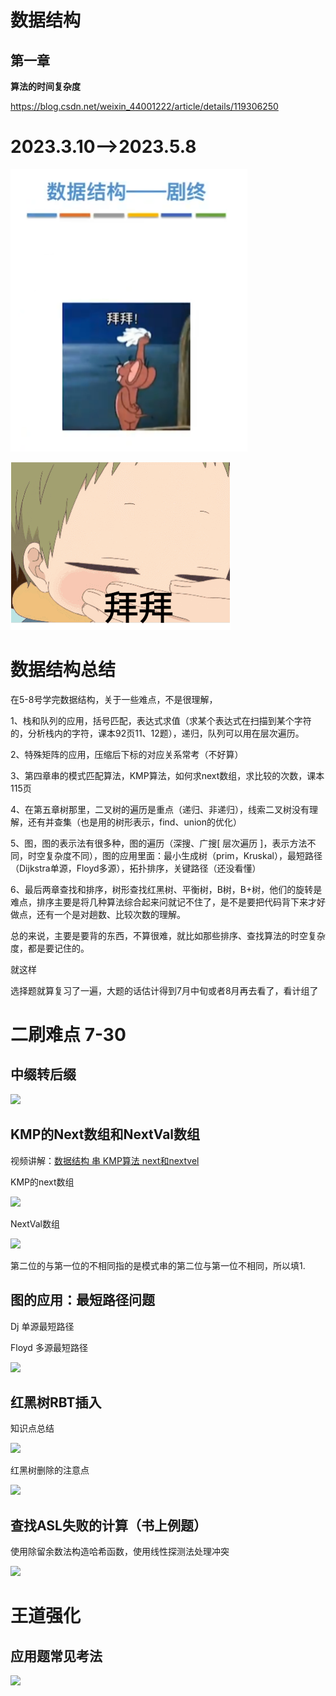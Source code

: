 # 数据结构

## 第一章

**算法的时间复杂度**

https://blog.csdn.net/weixin_44001222/article/details/119306250

# 2023.3.10-->2023.5.8

![image-20230508191523441](数据结构.assets/image-20230508191523441.png)

![拜拜](数据结构.assets/tempImage1683544655709.gif)

# 数据结构总结

在5-8号学完数据结构，关于一些难点，不是很理解，

1、栈和队列的应用，括号匹配，表达式求值（求某个表达式在扫描到某个字符的，分析栈内的字符，课本92页11、12题），递归，队列可以用在层次遍历。

2、特殊矩阵的应用，压缩后下标的对应关系常考（不好算）

3、第四章串的模式匹配算法，KMP算法，如何求next数组，求比较的次数，课本115页

4、在第五章树那里，二叉树的遍历是重点（递归、非递归），线索二叉树没有理解，还有并查集（也是用的树形表示，find、union的优化）

5、图，图的表示法有很多种，图的遍历（深搜、广搜[ 层次遍历 ]，表示方法不同，时空复杂度不同），图的应用里面：最小生成树（prim，Kruskal），最短路径（Dijkstra单源，Floyd多源），拓扑排序，关键路径（还没看懂）

6、最后两章查找和排序，树形查找红黑树、平衡树，B树，B+树，他们的旋转是难点，排序主要是将几种算法综合起来问就记不住了，是不是要把代码背下来才好做点，还有一个是对趟数、比较次数的理解。

总的来说，主要是要背的东西，不算很难，就比如那些排序、查找算法的时空复杂度，都是要记住的。

就这样

选择题就算复习了一遍，大题的话估计得到7月中旬或者8月再去看了，看计组了

# 二刷难点 7-30

## 中缀转后缀

![](https://s2.loli.net/2023/07/30/vWSxB37lTga6XDJ.png)

## KMP的Next数组和NextVal数组

视频讲解：[数据结构 串 KMP算法 next和nextvel](https://www.bilibili.com/video/BV1PG4y1V7Zq/?spm_id_from=333.337.search-card.all.click&vd_source=b99c7e40ffa0f64b68b706f2af755c8e)

KMP的next数组

![](https://s2.loli.net/2023/07/31/YCtipxBye75Iuhj.png)

NextVal数组

![](https://s2.loli.net/2023/07/31/lrKYDBEuhVHgLw6.png)

第二位的与第一位的不相同指的是模式串的第二位与第一位不相同，所以填1.

## 图的应用：最短路径问题

Dj 单源最短路径

Floyd 多源最短路径

![](https://s2.loli.net/2023/08/06/GmxiMRWfL45HzVb.png)

## 红黑树RBT插入

知识点总结

![](https://s2.loli.net/2023/08/09/kIH3qzsPjQE69ZS.png)

红黑树删除的注意点

![](https://s2.loli.net/2023/08/09/I3cEHSpDqMU9vkV.png)

## 查找ASL失败的计算（书上例题）

使用除留余数法构造哈希函数，使用线性探测法处理冲突

![](https://s2.loli.net/2023/08/11/FOSvZBJPm3KEchj.png)

# 王道强化

## 应用题常见考法

![](https://s2.loli.net/2023/08/07/gW53D82fEOxtCzu.png)
